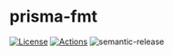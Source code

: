 # prisma-fmt

[![License][license_badge]][license] [![Actions][actions_badge]][actions] ![semantic-release][semantic_release_badge]

[license]: https://github.com/joshuaavalon/prisma-fmt/blob/master/LICENSE
[license_badge]: https://img.shields.io/badge/license-Apache--2.0-green.svg
[actions]: https://github.com/joshuaavalon/prisma-fmt/actions
[actions_badge]: https://github.com/joshuaavalon/prisma-fmt/actions/workflows/release.yml/badge.svg
[semantic_release_badge]: https://img.shields.io/badge/%20%20%F0%9F%93%A6%F0%9F%9A%80-semantic--release-e10079.svg
